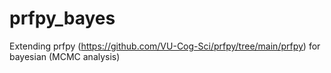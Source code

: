 # prfpy_bayes

Extending prfpy (https://github.com/VU-Cog-Sci/prfpy/tree/main/prfpy) for bayesian (MCMC analysis)
